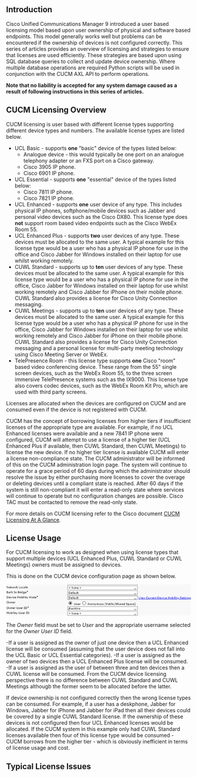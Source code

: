 ## Introduction

Cisco Unified Communications Manager 9 introduced a user based licensing model based upon user ownership of physical and software based endpoints. This model generally works well but problems can be encountered if the ownership of devices is not configured correctly. This series of articles provides an overview of licensing and strategies to ensure that licenses are used efficiently.
These strategies are based upon using SQL database queries to collect and update device ownership. Where multiple database operations are required Python scripts will be used in conjunction with the CUCM AXL API to perform operations.

**Note that no liability is accepted for any system damage caused as a result of following instructions in this series of articles.**

## CUCM Licensing Overview

CUCM licensing is user based with different license types supporting different device types and numbers. The available license types are listed below.

- UCL Basic - supports **one** "basic" device of the types listed below:
    - Analogue device - this would typically be one port on an analogue telephony adapter or an FXS port on a Cisco gateway.
    - Cisco 3905 IP phone.
    - Cisco 6901 IP phone.
- UCL Essential - supports **one** "essential" device of the types listed below:
    - Cisco 7811 IP phone.
    - Cisco 7821 IP phone.
- UCL Enhanced - supports **one** user device of any type. This includes physical IP phones, softphone/mobile devices such as Jabber and personal video devices such as the Cisco DX80. This license type does **not** support room based video endpoints such as the Cisco WebEx Room 55.
- UCL Enhanced Plus - supports **two** user devices of any type. These devices must be allocated to the same user. A typical example for this license type would be a user who has a physical IP phone for use in the office and Cisco Jabber for Windows installed on their laptop for use whilst working remotely.
- CUWL Standard - supports up to **ten** user devices of any type. These devices must be allocated to the same user. A typical example for this license type would be a user who has a physical IP phone for use in the office, Cisco Jabber for Windows installed on their laptop for use whilst working remotely and Cisco Jabber for iPhone on their mobile phone. CUWL Standard also provides a license for Cisco Unity Connection messaging.
- CUWL Meetings - supports up to **ten** user devices of any type. These devices must be allocated to the same user. A typical example for this license type would be a user who has a physical IP phone for use in the office, Cisco Jabber for Windows installed on their laptop for use whilst working remotely and Cisco Jabber for iPhone on their mobile phone. CUWL Standard also provides a license for Cisco Unity Connection messaging and a personal license for multi-party meeting technology using Cisco Meeting Server or WebEx.
- TelePresence Room - this license type supports **one** Cisco "room" based video conferencing device. These range from the 55" single screen devices, such as the WebEx Room 55, to the three screen immersive TelePresence systems such as the IX9000. This license type also covers codec devices, such as the WebEx Room Kit Pro, which are used with third party screens.

Licenses are allocated when the devices are configured on CUCM and are consumed even if the device is not registered with CUCM.

CUCM has the concept of borrowing licenses from higher tiers if insufficient licenses of the appropriate type are available. For example, if no UCL Enhanced licenses were available and a new 7841 IP phone were configured, CUCM will attempt to use a license of a higher tier (UCL Enhanced Plus if available, then CUWL Standard, then CUWL Meetings) to license the new device. If no higher tier license is available CUCM will enter a license non-compliance state. The CUCM administrator will be informed of this on the CUCM administration login page. The system will continue to operate for a grace period of 60 days during which the administrator should resolve the issue by either purchasing more licenses to cover the overage or deleting devices until a compliant state is reached. After 60 days if the system is still non-compliant it will enter a read-only state where services will continue to operate but no configuration changes are possible. Cisco TAC must be contacted to remove the read-only state.

For more details on CUCM licensing refer to the Cisco document [CUCM Licensing At A Glance](https://www.cisco.com/c/dam/en/us/products/collateral/unified-communications/unified-communications-licensing/C45_523902_11_9_licensing_aag_v5a_1.pdf).

## License Usage

For CUCM licensing to work as designed when using license types that support multiple devices (UCL Enhanced Plus, CUWL Standard or CUWL Meetings) owners must be assigned to devices.

This is done on the CUCM device configuration page as shown below.

![Device Owner ID](/images/ownerid.png)

The *Owner* field must be set to *User* and the appropriate username selected for the *Owner User ID* field.

-If a user is assigned as the owner of just one device then a UCL Enhanced license will be consumed (assuming that the user device does not fall into the UCL Basic or UCL Essential categories).
-If a user is assigned as the owner of two devices then a UCL Enhanced Plus license will be consumed.
-If a user is assigned as the user of between three and ten devices then a CUWL license will be consumed. From the CUCM device licensing perspective there is no difference between CUWL Standard and CUWL Meetings althougb the former seem to be allocated before the latter.

If device ownership is not configured correctly then the wrong license types can be consumed. For example, if a user has a deskphone, Jabber for Windows, Jabber for iPhone and Jabber for iPad then all their devices could be covered by a single CUWL Standard license. If the ownership of these devices is not configured then four UCL Enhanced licenses would be allocated. If the CUCM system in this example only had CUWL Standard licenses available then four of this license type would be consumed - CUCM borrows from the higher tier - which is obviously inefficient in terms of license usage and cost.

## Typical License Issues


